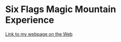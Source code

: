 # Six Flags Magic Mountain Experience

[Link to my webpage on the Web](https://njimen47.github.io/cafe_con_causa_website_lab9_Noe_Jimenez/)
